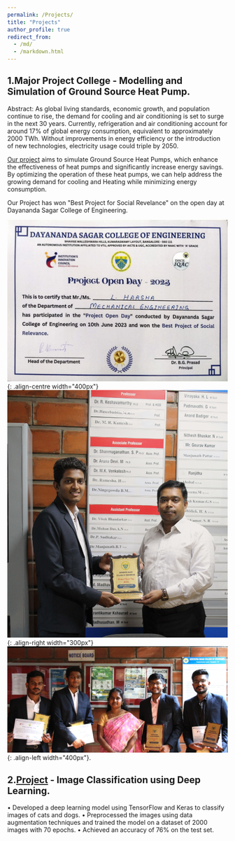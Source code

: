 ```yaml
---
permalink: /Projects/
title: "Projects"
author_profile: true
redirect_from: 
  - /md/
  - /markdown.html
---
```


## 1.Major Project College - Modelling and Simulation of Ground Source Heat Pump.

Abstract:
As global living standards, economic growth, and population continue to rise, the demand for cooling 
and air conditioning is set to surge in the next 30 years. Currently, refrigeration and air 
conditioning account for around 17% of global energy consumption, equivalent to approximately 2000 TWh. Without improvements in energy efficiency or the introduction of new technologies, electricity usage could triple by 2050. 

[Our project](/files\Final_Phase_Project_Report.pdf) aims to simulate Ground Source Heat Pumps, which enhance the effectiveness of heat pumps and significantly increase energy savings. By optimizing the operation of these heat pumps, we can help address the growing demand for cooling and Heating while minimizing energy consumption.

Our Project has won "Best Project for Social Revelance" on the open day at Dayananda Sagar College of Engineering. 


![Photos of Award](/images/open_day%20certficate.jpeg){: .align-centre width="400px"}
![Photos of Award](/images/link1.JPG){: .align-right width="300px"}
![Photos of Award](/images/link2.JPG){: .align-left width="400px"}.








## 2.[Project](https://github.com/harshal7123/FCC_challenges) - Image Classification using Deep Learning.

• Developed a deep learning model using TensorFlow and Keras to classify images of cats and dogs.
• Preprocessed the images using data augmentation techniques and trained the model on a dataset of 2000
images with 70 epochs.
• Achieved an accuracy of 76% on the test set. 
